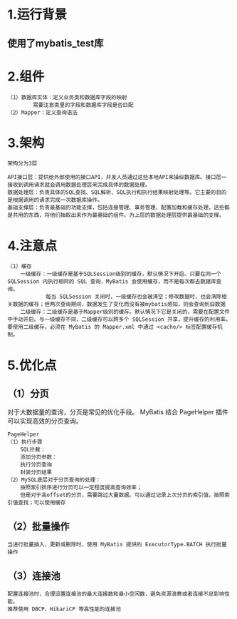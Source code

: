 # 1.运行背景
## 使用了mybatis_test库

# 2.组件
```
（1）数据库实体：定义业务类和数据库字段的映射
        需要注意类里的字段和数据库字段是否匹配
（2）Mapper：定义查询语法
```

# 3.架构
```
架构分为3层

API接口层：提供给外部使用的接口API，开发人员通过这些本地API来操纵数据库。接口层一接收到调用请求就会调用数据处理层来完成具体的数据处理。
数据处理层：负责具体的SQL查找、SQL解析、SQL执行和执行结果映射处理等。它主要的目的是根据调用的请求完成一次数据库操作。
基础支撑层：负责最基础的功能支撑，包括连接管理、事务管理、配置加载和缓存处理，这些都是共用的东西，将他们抽取出来作为最基础的组件。为上层的数据处理层提供最基础的支撑。
```

# 4.注意点
```
（1）缓存
    一级缓存：一级缓存是基于SQLSession级别的缓存，默认情况下开启。只要在同一个 SQLSession 内执行相同的 SQL 查询，MyBatis 会使用缓存，而不是每次都去数据库查询。
            每当 SQLSession 关闭时，一级缓存也会被清空；修改数据时，也会清除相关数据的缓存；但两次查询期间，数据发生了变化而没有被mybatis感知，则会查询到旧数据
    二级缓存：二级缓存是基于Mapper级别的缓存。默认情况下它是关闭的，需要在配置文件中手动开启。与一级缓存不同，二级缓存可以跨多个 SQLSession 共享，提升缓存的利用率。要使用二级缓存，必须在 MyBatis 的 Mapper.xml 中通过 <cache/> 标签配置缓存机制。
```

# 5.优化点

## （1）分页
对于大数据量的查询，分页是常见的优化手段。
MyBatis 结合 PageHelper 插件可以实现高效的分页查询。
```
PageHelper
（1）执行步骤
    SQL拦截：
    添加分页参数：
    执行分页查询
    封装分页结果
（2）MySQL底层对于分页查询的处理：
    按照索引排序进行分页可以一定程度提高查询效率；
    但是对于高offset的分页，需要跳过大量数据。可以通过记录上次分页的索引值，按照索引值查找；可以使用缓存
```
## （2）批量操作
```
当进行批量插入、更新或删除时，使用 MyBatis 提供的 ExecutorType.BATCH 执行批量操作
```
## （3）连接池
```
配置连接池时，合理设置连接池的最大连接数和最小空闲数，避免资源浪费或者连接不足影响性能。
推荐使用 DBCP、HikariCP 等高性能的连接池
```